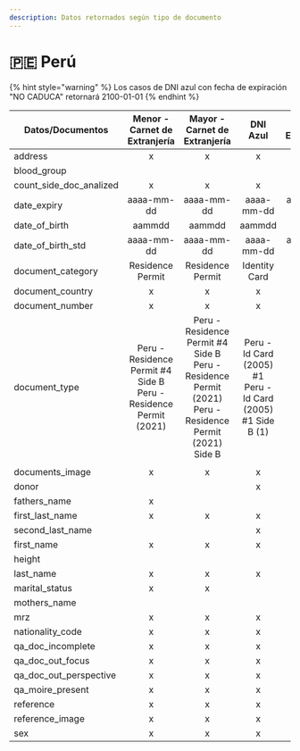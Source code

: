 ```yaml
---
description: Datos retornados según tipo de documento
---
```


# 🇵🇪 Perú

{% hint style="warning" %}
Los casos de DNI azul con fecha de expiración "NO CADUCA" retornará 2100-01-01
{% endhint %}



<table data-full-width="true"><thead><tr><th width="276">Datos/Documentos</th><th width="269" align="center">Menor - Carnet de Extranjería</th><th width="263" align="center">Mayor - Carnet de Extranjería</th><th width="212" align="center">DNI Azul</th><th width="154" align="center">DNI Electrónico</th><th width="181" align="center">DNI Amarillo</th><th width="169" align="center">Pasaporte</th><th width="230" align="center">Permiso de Permanencia</th></tr></thead><tbody><tr><td>address</td><td align="center">x</td><td align="center">x</td><td align="center">x</td><td align="center">x</td><td align="center">x</td><td align="center"></td><td align="center">x</td></tr><tr><td>blood_group</td><td align="center"></td><td align="center"></td><td align="center"></td><td align="center"></td><td align="center"></td><td align="center"></td><td align="center"></td></tr><tr><td>count_side_doc_analized</td><td align="center">x</td><td align="center">x</td><td align="center">x</td><td align="center">x</td><td align="center">x</td><td align="center">x</td><td align="center">x</td></tr><tr><td>date_expiry</td><td align="center">aaaa-mm-dd</td><td align="center">aaaa-mm-dd</td><td align="center">aaaa-mm-dd</td><td align="center">aaaa-mm-dd</td><td align="center">aaaa-mm-dd</td><td align="center">aaaa-mm-dd</td><td align="center">aaaa-mm-dd</td></tr><tr><td>date_of_birth</td><td align="center">aammdd</td><td align="center">aammdd</td><td align="center">aammdd</td><td align="center">aammdd</td><td align="center">aammdd</td><td align="center">aammdd</td><td align="center">dd mm aaaa</td></tr><tr><td>date_of_birth_std</td><td align="center">aaaa-mm-dd</td><td align="center">aaaa-mm-dd</td><td align="center">aaaa-mm-dd</td><td align="center">aaaa-mm-dd</td><td align="center">aaaa-mm-dd</td><td align="center">aaaa-mm-dd</td><td align="center">aaaa-mm-dd</td></tr><tr><td>document_category</td><td align="center">Residence Permit</td><td align="center">Residence Permit</td><td align="center">Identity Card</td><td align="center">Identity Card</td><td align="center">Identity Card</td><td align="center">Passport</td><td align="center">Residence Permit</td></tr><tr><td>document_country</td><td align="center">x</td><td align="center">x</td><td align="center">x</td><td align="center">x</td><td align="center">x</td><td align="center">x</td><td align="center">x</td></tr><tr><td>document_number</td><td align="center">x</td><td align="center">x</td><td align="center">x</td><td align="center">x</td><td align="center">x</td><td align="center">x</td><td align="center">x</td></tr><tr><td>document_type</td><td align="center">Peru - Residence Permit #4 Side B<br>Peru - Residence Permit (2021)</td><td align="center">Peru - Residence Permit #4 Side B<br>Peru - Residence Permit (2021) Peru - Residence Permit (2021) Side B</td><td align="center">Peru - Id Card (2005) #1<br>Peru - Id Card (2005) #1 Side B (1)</td><td align="center">Peru - Id Card (2020)<br>Peru - Id Card (2020) Side B</td><td align="center">Peru - Child Id Card (2005)<br>Peru - Child Id Card (2005) Side B</td><td align="center">Peru - Passport (2010)<br>Peru - ePassport (2016)</td><td align="center">Peru - Temporary Residence Permit (2017)<br>Peru - Temporary Residence Permit (2017) Side B</td></tr><tr><td></td><td align="center"></td><td align="center"></td><td align="center"></td><td align="center"></td><td align="center"></td><td align="center"></td><td align="center"></td></tr><tr><td>documents_image</td><td align="center">x</td><td align="center">x</td><td align="center">x</td><td align="center">x</td><td align="center">x</td><td align="center">x</td><td align="center">x</td></tr><tr><td>donor</td><td align="center"></td><td align="center"></td><td align="center">x</td><td align="center">x</td><td align="center"></td><td align="center"></td><td align="center"></td></tr><tr><td>fathers_name</td><td align="center">x</td><td align="center"></td><td align="center"></td><td align="center"></td><td align="center">x</td><td align="center"></td><td align="center"></td></tr><tr><td>first_last_name</td><td align="center">x</td><td align="center">x</td><td align="center">x</td><td align="center">x</td><td align="center">x</td><td align="center">x</td><td align="center">x</td></tr><tr><td>second_last_name</td><td align="center"></td><td align="center"></td><td align="center">x</td><td align="center">x</td><td align="center">x</td><td align="center"></td><td align="center"></td></tr><tr><td>first_name</td><td align="center">x</td><td align="center">x</td><td align="center">x</td><td align="center">x</td><td align="center">x</td><td align="center">x</td><td align="center">x</td></tr><tr><td>height</td><td align="center"></td><td align="center"></td><td align="center"></td><td align="center"></td><td align="center"></td><td align="center"></td><td align="center"></td></tr><tr><td>last_name</td><td align="center">x</td><td align="center">x</td><td align="center">x</td><td align="center">x</td><td align="center">x</td><td align="center">x</td><td align="center">x</td></tr><tr><td>marital_status</td><td align="center">x</td><td align="center">x</td><td align="center"></td><td align="center">x</td><td align="center"></td><td align="center"></td><td align="center">x</td></tr><tr><td>mothers_name</td><td align="center"></td><td align="center"></td><td align="center"></td><td align="center"></td><td align="center">x</td><td align="center"></td><td align="center"></td></tr><tr><td>mrz</td><td align="center">x</td><td align="center">x</td><td align="center">x</td><td align="center">x</td><td align="center">x</td><td align="center">x</td><td align="center"></td></tr><tr><td>nationality_code</td><td align="center">x</td><td align="center">x</td><td align="center">x</td><td align="center">x</td><td align="center">x</td><td align="center">x</td><td align="center"></td></tr><tr><td>qa_doc_incomplete</td><td align="center">x</td><td align="center">x</td><td align="center">x</td><td align="center">x</td><td align="center">x</td><td align="center">x</td><td align="center">x</td></tr><tr><td>qa_doc_out_focus</td><td align="center">x</td><td align="center">x</td><td align="center">x</td><td align="center">x</td><td align="center">x</td><td align="center">x</td><td align="center">x</td></tr><tr><td>qa_doc_out_perspective</td><td align="center">x</td><td align="center">x</td><td align="center">x</td><td align="center">x</td><td align="center">x</td><td align="center">x</td><td align="center">x</td></tr><tr><td>qa_moire_present</td><td align="center">x</td><td align="center">x</td><td align="center">x</td><td align="center">x</td><td align="center">x</td><td align="center">x</td><td align="center">x</td></tr><tr><td>reference</td><td align="center">x</td><td align="center">x</td><td align="center">x</td><td align="center">x</td><td align="center">x</td><td align="center">x</td><td align="center">x</td></tr><tr><td>reference_image</td><td align="center">x</td><td align="center">x</td><td align="center">x</td><td align="center">x</td><td align="center">x</td><td align="center">x</td><td align="center">x</td></tr><tr><td>sex</td><td align="center">x</td><td align="center">x</td><td align="center">x</td><td align="center">x</td><td align="center">x</td><td align="center">x</td><td align="center">x</td></tr></tbody></table>

